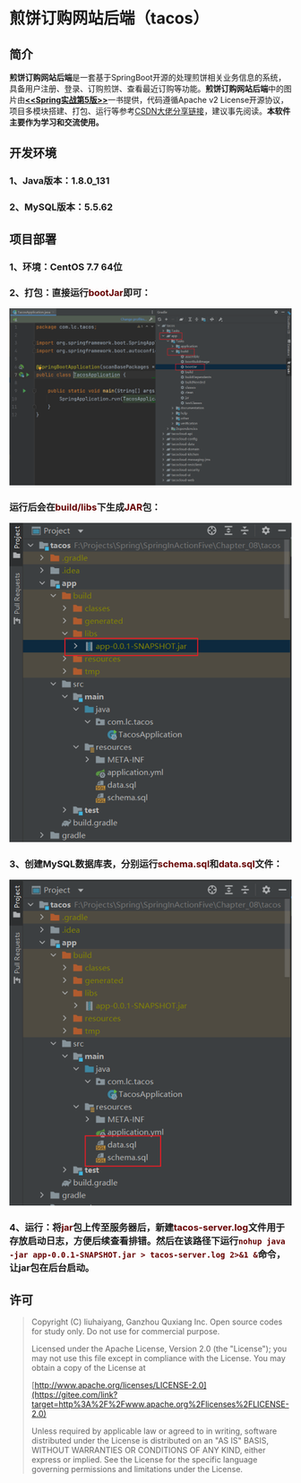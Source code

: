 # 煎饼订购网站后端（tacos）

## 简介
**煎饼订购网站后端**是一套基于SpringBoot开源的处理煎饼相关业务信息的系统，具备用户注册、登录、订购煎饼、查看最近订购等功能。**煎饼订购网站后端**中的图片由[**<<Spring实战第5版>>**](https://www.manning.com/books/spring-in-action-fifth-edition)一书提供，代码遵循Apache v2 License开源协议，项目多模块搭建、打包、运行等参考[CSDN大佬分享链接](https://blog.csdn.net/qq_27525611/article/details/114291267)，建议事先阅读。**本软件主要作为学习和交流使用。**

## 开发环境
### 1、Java版本：1.8.0_131
### 2、MySQL版本：5.5.62

## 项目部署
### 1、环境：CentOS 7.7 64位
### 2、打包：直接运行<font color="#660000">bootJar</font>即可：
![运行bootJar命令](screenshots/screenshot1.png "运行bootJar命令")
### 运行后会在<font color="#660000">build/libs</font>下生成<font color="#660000">JAR</font>包：
![生成Jar包](screenshots/screenshot2.png "生成Jar包")
### 3、创建MySQL数据库表，分别运行<font color="#660000">schema.sql</font>和<font color="#660000">data.sql</font>文件：
![运行SQL文件](screenshots/screenshot3.png "运行SQL文件")
### 4、运行：将<font color="#660000">jar</font>包上传至服务器后，新建<font color="#660000">tacos-server.log</font>文件用于存放启动日志，方便后续查看排错。然后在该路径下运行<font color="#660000">`nohup java -jar app-0.0.1-SNAPSHOT.jar > tacos-server.log 2>&1 &`</font>命令，让jar包在后台启动。

## 许可

> Copyright (C) liuhaiyang, Ganzhou Quxiang Inc. Open source codes for study only. Do not use for commercial purpose.
>
> Licensed under the Apache License, Version 2.0 (the "License"); you may not use this file except in compliance with the License. You may obtain a copy of the License at
>
> [http://www.apache.org/licenses/LICENSE-2.0](https://gitee.com/link?target=http%3A%2F%2Fwww.apache.org%2Flicenses%2FLICENSE-2.0)
>
> Unless required by applicable law or agreed to in writing, software distributed under the License is distributed on an "AS IS" BASIS, WITHOUT WARRANTIES OR CONDITIONS OF ANY KIND, either express or implied. See the License for the specific language governing permissions and limitations under the License.